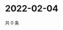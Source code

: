 # 2022-02-04

共 0 条

<!-- BEGIN WEIBO -->
<!-- 最后更新时间 Fri Feb 04 2022 15:11:15 GMT+0800 (China Standard Time) -->

<!-- END WEIBO -->
